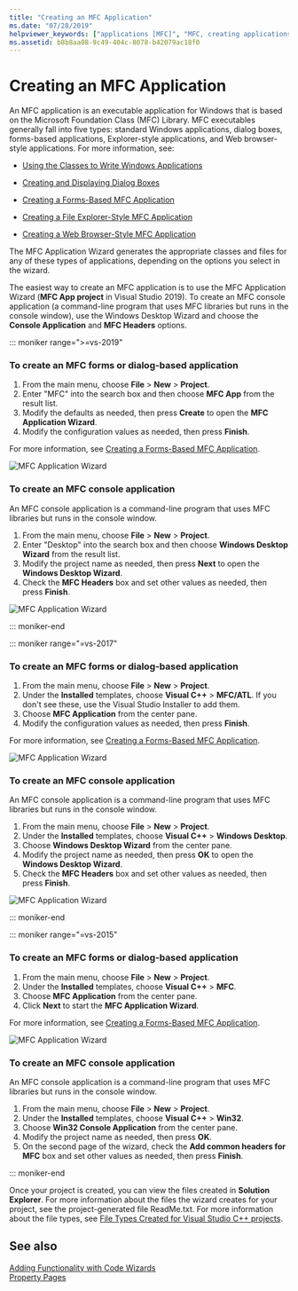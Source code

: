 ```yaml
---
title: "Creating an MFC Application"
ms.date: "07/28/2019"
helpviewer_keywords: ["applications [MFC]", "MFC, creating applications", "MFC applications"]
ms.assetid: b8b8aa08-9c49-404c-8078-b42079ac18f0
---
```

# Creating an MFC Application

An MFC application is an executable application for Windows that is based on the Microsoft Foundation Class (MFC) Library. MFC executables generally fall into five types: standard Windows applications, dialog boxes, forms-based applications, Explorer-style applications, and Web browser-style applications. For more information, see:

- [Using the Classes to Write Windows Applications](../../mfc/using-the-classes-to-write-applications-for-windows.md)

- [Creating and Displaying Dialog Boxes](../../mfc/creating-and-displaying-dialog-boxes.md)

- [Creating a Forms-Based MFC Application](../../mfc/reference/creating-a-forms-based-mfc-application.md)

- [Creating a File Explorer-Style MFC Application](../../mfc/reference/creating-a-file-explorer-style-mfc-application.md)

- [Creating a Web Browser-Style MFC Application](../../mfc/reference/creating-a-web-browser-style-mfc-application.md)

The MFC Application Wizard generates the appropriate classes and files for any of these types of applications, depending on the options you select in the wizard.


The easiest way to create an MFC application is to use the MFC Application Wizard (**MFC App project** in Visual Studio 2019). To create an MFC console application (a command-line program that uses MFC libraries but runs in the console window), use the Windows Desktop Wizard and choose the **Console Application** and **MFC Headers** options.

::: moniker range=">=vs-2019"

### To create an MFC forms or dialog-based application

1. From the main menu, choose **File** > **New** > **Project**.
1. Enter "MFC" into the search box and then choose **MFC App** from the result list.
1. Modify the defaults as needed, then press **Create** to open the **MFC Application Wizard**.
1. Modify the configuration values as needed, then press **Finish**.

For more information, see [Creating a Forms-Based MFC Application](creating-a-forms-based-mfc-application.md).

![MFC Application Wizard](media/mfc-app-wizard.png)

### To create an MFC console application

An MFC console application is a command-line program that uses MFC libraries but runs in the console window.

1. From the main menu, choose **File** > **New** > **Project**.
1. Enter "Desktop" into the search box and then choose **Windows Desktop Wizard** from the result list.
1. Modify the project name as needed, then press **Next** to open the **Windows Desktop Wizard**.
1. Check the **MFC Headers** box and set other values as needed, then press **Finish**.

![MFC Application Wizard](media/windows-desktop-wizard.png)

::: moniker-end

::: moniker range="=vs-2017"

### To create an MFC forms or dialog-based application

1. From the main menu, choose **File** > **New** > **Project**.
1. Under the **Installed** templates, choose **Visual C++** > **MFC/ATL**. If you don't see these, use the Visual Studio Installer to add them.
1. Choose **MFC Application** from the center pane.
1. Modify the configuration values as needed, then press **Finish**.

For more information, see [Creating a Forms-Based MFC Application](creating-a-forms-based-mfc-application.md).

![MFC Application Wizard](media/mfc-app-wizard.png)

### To create an MFC console application

An MFC console application is a command-line program that uses MFC libraries but runs in the console window.

1. From the main menu, choose **File** > **New** > **Project**.
1. Under the **Installed** templates, choose **Visual C++** > **Windows Desktop**.
1. Choose **Windows Desktop Wizard** from the center pane.
1. Modify the project name as needed, then press **OK** to open the **Windows Desktop Wizard**.
1. Check the **MFC Headers** box and set other values as needed, then press **Finish**.

![MFC Application Wizard](media/windows-desktop-wizard-2017.png)

::: moniker-end

::: moniker range="=vs-2015"

### To create an MFC forms or dialog-based application

1. From the main menu, choose **File** > **New** > **Project**.
1. Under the **Installed** templates, choose **Visual C++** > **MFC**.
1. Choose **MFC Application** from the center pane.
1. Click **Next** to start the **MFC Application Wizard**.

For more information, see [Creating a Forms-Based MFC Application](creating-a-forms-based-mfc-application.md).

![MFC Application Wizard](media/mfc-app-wizard-2015.png)

### To create an MFC console application

An MFC console application is a command-line program that uses MFC libraries but runs in the console window.

1. From the main menu, choose **File** > **New** > **Project**.
1. Under the **Installed** templates, choose **Visual C++** > **Win32**.
1. Choose **Win32 Console Application** from the center pane.
1. Modify the project name as needed, then press **OK**.
1. On the second page of the wizard, check the **Add common headers for MFC** box and set other values as needed, then press **Finish**.

::: moniker-end

Once your project is created, you can view the files created in **Solution Explorer**. For more information about the files the wizard creates for your project, see the project-generated file ReadMe.txt. For more information about the file types, see [File Types Created for Visual Studio C++ projects](../../build/reference/file-types-created-for-visual-cpp-projects.md).

## See also

[Adding Functionality with Code Wizards](../../ide/adding-functionality-with-code-wizards-cpp.md)<br/>
[Property Pages](../../build/reference/property-pages-visual-cpp.md)